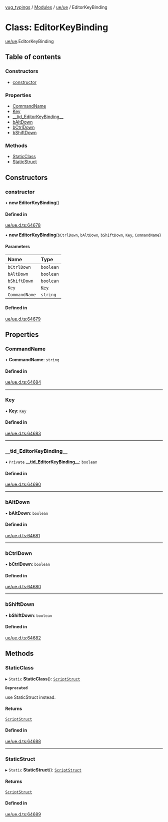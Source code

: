 [yug_typings](../README.md) / [Modules](../modules.md) / [ue/ue](../modules/ue_ue.md) / EditorKeyBinding

# Class: EditorKeyBinding

[ue/ue](../modules/ue_ue.md).EditorKeyBinding

## Table of contents

### Constructors

- [constructor](ue_ue.EditorKeyBinding.md#constructor)

### Properties

- [CommandName](ue_ue.EditorKeyBinding.md#commandname)
- [Key](ue_ue.EditorKeyBinding.md#key)
- [\_\_tid\_EditorKeyBinding\_\_](ue_ue.EditorKeyBinding.md#__tid_editorkeybinding__)
- [bAltDown](ue_ue.EditorKeyBinding.md#baltdown)
- [bCtrlDown](ue_ue.EditorKeyBinding.md#bctrldown)
- [bShiftDown](ue_ue.EditorKeyBinding.md#bshiftdown)

### Methods

- [StaticClass](ue_ue.EditorKeyBinding.md#staticclass)
- [StaticStruct](ue_ue.EditorKeyBinding.md#staticstruct)

## Constructors

### constructor

• **new EditorKeyBinding**()

#### Defined in

[ue/ue.d.ts:64678](https://github.com/YugMetaverse/yug_typings/blob/25cad34/ue/ue.d.ts#L64678)

• **new EditorKeyBinding**(`bCtrlDown`, `bAltDown`, `bShiftDown`, `Key`, `CommandName`)

#### Parameters

| Name | Type |
| :------ | :------ |
| `bCtrlDown` | `boolean` |
| `bAltDown` | `boolean` |
| `bShiftDown` | `boolean` |
| `Key` | [`Key`](ue_ue.Key.md) |
| `CommandName` | `string` |

#### Defined in

[ue/ue.d.ts:64679](https://github.com/YugMetaverse/yug_typings/blob/25cad34/ue/ue.d.ts#L64679)

## Properties

### CommandName

• **CommandName**: `string`

#### Defined in

[ue/ue.d.ts:64684](https://github.com/YugMetaverse/yug_typings/blob/25cad34/ue/ue.d.ts#L64684)

___

### Key

• **Key**: [`Key`](ue_ue.Key.md)

#### Defined in

[ue/ue.d.ts:64683](https://github.com/YugMetaverse/yug_typings/blob/25cad34/ue/ue.d.ts#L64683)

___

### \_\_tid\_EditorKeyBinding\_\_

• `Private` **\_\_tid\_EditorKeyBinding\_\_**: `boolean`

#### Defined in

[ue/ue.d.ts:64690](https://github.com/YugMetaverse/yug_typings/blob/25cad34/ue/ue.d.ts#L64690)

___

### bAltDown

• **bAltDown**: `boolean`

#### Defined in

[ue/ue.d.ts:64681](https://github.com/YugMetaverse/yug_typings/blob/25cad34/ue/ue.d.ts#L64681)

___

### bCtrlDown

• **bCtrlDown**: `boolean`

#### Defined in

[ue/ue.d.ts:64680](https://github.com/YugMetaverse/yug_typings/blob/25cad34/ue/ue.d.ts#L64680)

___

### bShiftDown

• **bShiftDown**: `boolean`

#### Defined in

[ue/ue.d.ts:64682](https://github.com/YugMetaverse/yug_typings/blob/25cad34/ue/ue.d.ts#L64682)

## Methods

### StaticClass

▸ `Static` **StaticClass**(): [`ScriptStruct`](ue_ue.ScriptStruct.md)

**`Deprecated`**

use StaticStruct instead.

#### Returns

[`ScriptStruct`](ue_ue.ScriptStruct.md)

#### Defined in

[ue/ue.d.ts:64688](https://github.com/YugMetaverse/yug_typings/blob/25cad34/ue/ue.d.ts#L64688)

___

### StaticStruct

▸ `Static` **StaticStruct**(): [`ScriptStruct`](ue_ue.ScriptStruct.md)

#### Returns

[`ScriptStruct`](ue_ue.ScriptStruct.md)

#### Defined in

[ue/ue.d.ts:64689](https://github.com/YugMetaverse/yug_typings/blob/25cad34/ue/ue.d.ts#L64689)
